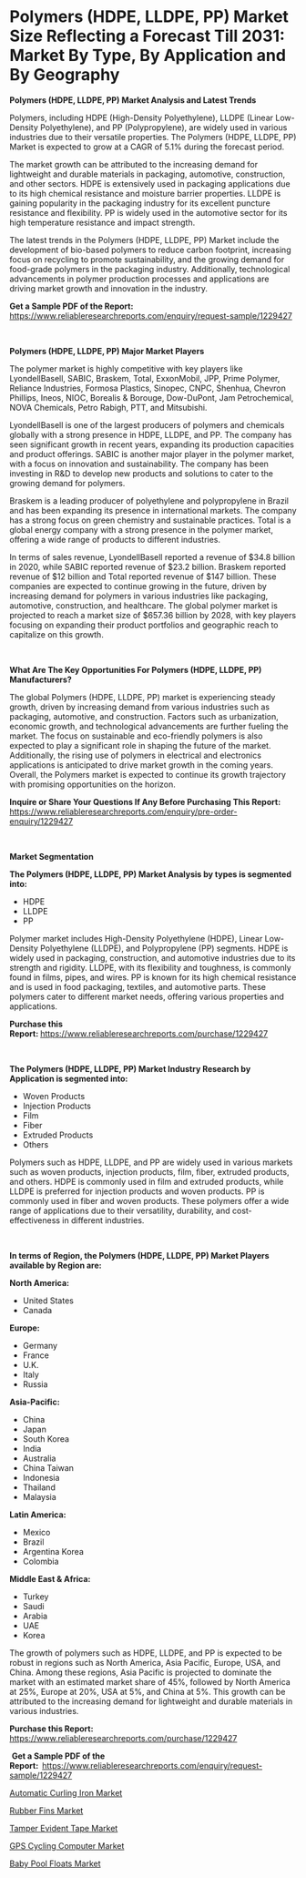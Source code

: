 <p><h1>Polymers (HDPE, LLDPE, PP) Market Size Reflecting a Forecast Till 2031: Market By Type, By Application and By Geography</h1></p><p><strong>Polymers (HDPE, LLDPE, PP) Market Analysis and Latest Trends</strong></p>
<p><p>Polymers, including HDPE (High-Density Polyethylene), LLDPE (Linear Low-Density Polyethylene), and PP (Polypropylene), are widely used in various industries due to their versatile properties. The Polymers (HDPE, LLDPE, PP) Market is expected to grow at a CAGR of 5.1% during the forecast period.</p><p>The market growth can be attributed to the increasing demand for lightweight and durable materials in packaging, automotive, construction, and other sectors. HDPE is extensively used in packaging applications due to its high chemical resistance and moisture barrier properties. LLDPE is gaining popularity in the packaging industry for its excellent puncture resistance and flexibility. PP is widely used in the automotive sector for its high temperature resistance and impact strength.</p><p>The latest trends in the Polymers (HDPE, LLDPE, PP) Market include the development of bio-based polymers to reduce carbon footprint, increasing focus on recycling to promote sustainability, and the growing demand for food-grade polymers in the packaging industry. Additionally, technological advancements in polymer production processes and applications are driving market growth and innovation in the industry.</p></p>
<p><strong>Get a Sample PDF of the Report:&nbsp;</strong> <a href="https://www.reliableresearchreports.com/enquiry/request-sample/1229427">https://www.reliableresearchreports.com/enquiry/request-sample/1229427</a></p>
<p>&nbsp;</p>
<p><strong>Polymers (HDPE, LLDPE, PP) Major Market Players</strong></p>
<p><p>The polymer market is highly competitive with key players like LyondellBasell, SABIC, Braskem, Total, ExxonMobil, JPP, Prime Polymer, Reliance Industries, Formosa Plastics, Sinopec, CNPC, Shenhua, Chevron Phillips, Ineos, NIOC, Borealis & Borouge, Dow-DuPont, Jam Petrochemical, NOVA Chemicals, Petro Rabigh, PTT, and Mitsubishi.</p><p>LyondellBasell is one of the largest producers of polymers and chemicals globally with a strong presence in HDPE, LLDPE, and PP. The company has seen significant growth in recent years, expanding its production capacities and product offerings. SABIC is another major player in the polymer market, with a focus on innovation and sustainability. The company has been investing in R&D to develop new products and solutions to cater to the growing demand for polymers.</p><p>Braskem is a leading producer of polyethylene and polypropylene in Brazil and has been expanding its presence in international markets. The company has a strong focus on green chemistry and sustainable practices. Total is a global energy company with a strong presence in the polymer market, offering a wide range of products to different industries.</p><p>In terms of sales revenue, LyondellBasell reported a revenue of $34.8 billion in 2020, while SABIC reported revenue of $23.2 billion. Braskem reported revenue of $12 billion and Total reported revenue of $147 billion. These companies are expected to continue growing in the future, driven by increasing demand for polymers in various industries like packaging, automotive, construction, and healthcare. The global polymer market is projected to reach a market size of $657.36 billion by 2028, with key players focusing on expanding their product portfolios and geographic reach to capitalize on this growth.</p></p>
<p>&nbsp;</p>
<p><strong>What Are The Key Opportunities For Polymers (HDPE, LLDPE, PP) Manufacturers?</strong></p>
<p><p>The global Polymers (HDPE, LLDPE, PP) market is experiencing steady growth, driven by increasing demand from various industries such as packaging, automotive, and construction. Factors such as urbanization, economic growth, and technological advancements are further fueling the market. The focus on sustainable and eco-friendly polymers is also expected to play a significant role in shaping the future of the market. Additionally, the rising use of polymers in electrical and electronics applications is anticipated to drive market growth in the coming years. Overall, the Polymers market is expected to continue its growth trajectory with promising opportunities on the horizon.</p></p>
<p><strong>Inquire or Share Your Questions If Any Before Purchasing This Report:</strong> <a href="https://www.reliableresearchreports.com/enquiry/pre-order-enquiry/1229427">https://www.reliableresearchreports.com/enquiry/pre-order-enquiry/1229427</a></p>
<p>&nbsp;</p>
<p><strong>Market Segmentation</strong></p>
<p><strong>The Polymers (HDPE, LLDPE, PP) Market Analysis by types is segmented into:</strong></p>
<p><ul><li>HDPE</li><li>LLDPE</li><li>PP</li></ul></p>
<p><p>Polymer market includes High-Density Polyethylene (HDPE), Linear Low-Density Polyethylene (LLDPE), and Polypropylene (PP) segments. HDPE is widely used in packaging, construction, and automotive industries due to its strength and rigidity. LLDPE, with its flexibility and toughness, is commonly found in films, pipes, and wires. PP is known for its high chemical resistance and is used in food packaging, textiles, and automotive parts. These polymers cater to different market needs, offering various properties and applications.</p></p>
<p><strong>Purchase this Report:&nbsp;</strong><a href="https://www.reliableresearchreports.com/purchase/1229427">https://www.reliableresearchreports.com/purchase/1229427</a></p>
<p>&nbsp;</p>
<p><strong>The Polymers (HDPE, LLDPE, PP) Market Industry Research by Application is segmented into:</strong></p>
<p><ul><li>Woven Products</li><li>Injection Products</li><li>Film</li><li>Fiber</li><li>Extruded Products</li><li>Others</li></ul></p>
<p><p>Polymers such as HDPE, LLDPE, and PP are widely used in various markets such as woven products, injection products, film, fiber, extruded products, and others. HDPE is commonly used in film and extruded products, while LLDPE is preferred for injection products and woven products. PP is commonly used in fiber and woven products. These polymers offer a wide range of applications due to their versatility, durability, and cost-effectiveness in different industries.</p></p>
<p>&nbsp;</p>
<p><strong>In terms of Region, the Polymers (HDPE, LLDPE, PP) Market Players available by Region are:</strong></p>
<p>
    <p> <strong> North America: </strong>
        <ul>
            <li>United States</li>
            <li>Canada</li>
        </ul>
        </p> 
    <p> <strong> Europe: </strong>
        <ul>
            <li>Germany</li>
            <li>France</li>
            <li>U.K.</li>
            <li>Italy</li>
            <li>Russia</li>
        </ul>
        </p> 
    <p> <strong> Asia-Pacific: </strong>
        <ul>
            <li>China</li>
            <li>Japan</li>
            <li>South Korea</li>
            <li>India</li>
            <li>Australia</li>
            <li>China Taiwan</li>
            <li>Indonesia</li>
            <li>Thailand</li>
            <li>Malaysia</li>
        </ul>
        </p> 
    <p> <strong> Latin America: </strong>
        <ul>
            <li>Mexico</li>
            <li>Brazil</li>
            <li>Argentina Korea</li>
            <li>Colombia</li>
        </ul>
        </p> 
    <p> <strong> Middle East & Africa: </strong>
        <ul>
            <li>Turkey</li>
            <li>Saudi</li>
            <li>Arabia</li>
            <li>UAE</li>
            <li>Korea</li>
        </ul>
    </p>
    </p>
<p><p>The growth of polymers such as HDPE, LLDPE, and PP is expected to be robust in regions such as North America, Asia Pacific, Europe, USA, and China. Among these regions, Asia Pacific is projected to dominate the market with an estimated market share of 45%, followed by North America at 25%, Europe at 20%, USA at 5%, and China at 5%. This growth can be attributed to the increasing demand for lightweight and durable materials in various industries.</p></p>
<p><strong>Purchase this Report: </strong><a href="https://www.reliableresearchreports.com/purchase/1229427">https://www.reliableresearchreports.com/purchase/1229427</a></p>
<p>&nbsp;<strong>Get a Sample PDF of the Report:&nbsp;&nbsp;</strong><a href="https://www.reliableresearchreports.com/enquiry/request-sample/1229427">https://www.reliableresearchreports.com/enquiry/request-sample/1229427</a></p>
<p><strong></strong></p>
<p><p><a href="https://medium.com/@carolekunde/automatic-curling-iron-market-outlook-industry-overview-and-forecast-2024-to-2031-3a4cc42acb6f">Automatic Curling Iron Market</a></p><p><a href="https://medium.com/@laurabruen2023/rubber-fins-market-analysis-and-sze-forecasted-for-period-from-2024-to-2031-26ab5a4b1a4b">Rubber Fins Market</a></p><p><a href="https://medium.com/@leeullrich2023/analyzing-tamper-evident-tape-market-global-industry-perspective-and-forecast-2024-to-2031-bf0c6dd08343">Tamper Evident Tape Market</a></p><p><a href="https://medium.com/@leeullrich2023/gps-cycling-computer-market-exploring-market-share-market-trends-and-future-growth-33e433b0cbd9">GPS Cycling Computer Market</a></p><p><a href="https://medium.com/@bartonhintz/baby-pool-floats-market-outlook-industry-overview-and-forecast-2024-to-2031-73e63fc47bc1">Baby Pool Floats Market</a></p></p>
